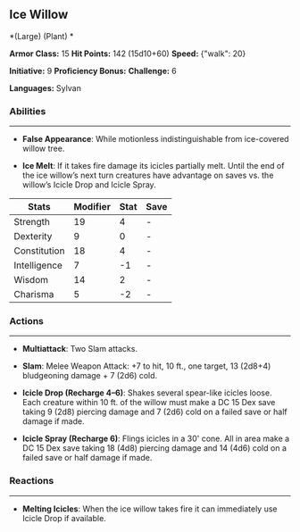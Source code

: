 ## Ice Willow
*(Large) (Plant) *

**Armor Class:** 15
**Hit Points:** 142 (15d10+60)
**Speed:** {"walk": 20}

**Initiative:** 9
**Proficiency Bonus:**
**Challenge:** 6

**Languages:** Sylvan

### Abilities
 --- 
- **False Appearance**: While motionless indistinguishable from ice-covered willow tree.

- **Ice Melt**: If it takes fire damage its icicles partially melt. Until the end of the ice willow’s next turn creatures have advantage on saves vs. the willow’s Icicle Drop and Icicle Spray.



| Stats | Modifier | Stat | Save
| ---- | ---- | ---- | ---- |
| Strength | 19 | 4 | - |
| Dexterity | 9 | 0 | - |
| Constitution | 18 | 4 | - |
| Intelligence | 7 | -1 | - |
| Wisdom | 14 | 2 | - |
| Charisma | 5 | -2 | - |

### Actions
 --- 
- **Multiattack**: Two Slam attacks.

- **Slam**: Melee Weapon Attack: +7 to hit, 10 ft., one target, 13 (2d8+4) bludgeoning damage + 7 (2d6) cold.

- **Icicle Drop (Recharge 4–6)**: Shakes several spear-like icicles loose. Each creature within 10 ft. of the willow must make a DC 15 Dex save taking 9 (2d8) piercing damage and 7 (2d6) cold on a failed save or half damage if made.

- **Icicle Spray (Recharge 6)**: Flings icicles in a 30' cone. All in area make a DC 15 Dex save taking 18 (4d8) piercing damage and 14 (4d6) cold on a failed save or half damage if made.

### Reactions
 --- 
- **Melting Icicles**: When the ice willow takes fire it can immediately use Icicle Drop if available.

